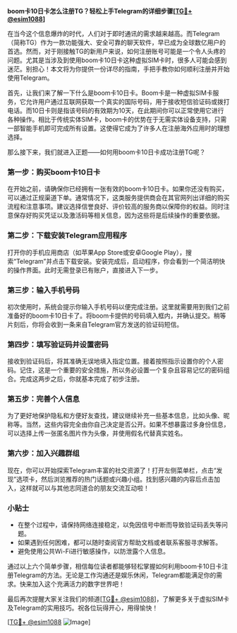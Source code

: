 **boom卡10日卡怎么注册TG？轻松上手Telegram的详细步骤[[TG💪+ @esim1088](https://t.me/s/esim1088)]**

在当今这个信息爆炸的时代，人们对于即时通讯的需求越来越高。而Telegram（简称TG）作为一款功能强大、安全可靠的聊天软件，早已成为全球数亿用户的首选。然而，对于刚接触TG的新用户来说，如何注册账号可能是一个令人头疼的问题。尤其是当涉及到使用boom卡10日卡这种虚拟SIM卡时，很多人可能会感到迷茫。别担心！本文将为你提供一份详尽的指南，手把手教你如何顺利注册并开始使用Telegram。

首先，让我们来了解一下什么是boom卡10日卡。Boom卡是一种虚拟SIM卡服务，它允许用户通过互联网获取一个真实的国际号码，用于接收短信验证码或拨打电话。而10日卡则是指该号码的有效期为10天，在此期间你可以正常使用它进行各种操作。相比于传统实体SIM卡，boom卡的优势在于无需实体设备支持，只需一部智能手机即可完成所有设置。这使得它成为了许多人在注册海外应用时的理想选择。

那么接下来，我们就进入正题——如何用boom卡10日卡成功注册TG呢？

### 第一步：购买boom卡10日卡

在开始之前，请确保你已经拥有一张有效的boom卡10日卡。如果你还没有购买，可以通过正规渠道下单。通常情况下，这类服务提供商会在其官网列出详细的购买流程和注意事项。建议选择信誉良好、评价较高的服务商以保障你的权益。同时注意保存好购买凭证以及激活码等相关信息，因为这些将是后续操作的重要依据。

### 第二步：下载安装Telegram应用程序

打开你的手机应用商店（如苹果App Store或安卓Google Play），搜索“Telegram”并点击下载安装。安装完成后，启动程序，你会看到一个简洁明快的操作界面。此时无需登录已有账户，直接进入下一步。

### 第三步：输入手机号码

初次使用时，系统会提示你输入手机号码以便完成注册。这里就需要用到我们之前准备好的boom卡10日卡了。将boom卡提供的号码填入框内，并确认提交。稍等片刻后，你将会收到一条来自Telegram官方发送的验证码短信。

### 第四步：填写验证码并设置密码

接收到验证码后，将其准确无误地填入指定位置。接着按照指示设置你的个人密码。记住，这是一个重要的安全措施，所以务必设置一个复杂且容易记忆的密码组合。完成这两步之后，你就基本完成了初步注册。

### 第五步：完善个人信息

为了更好地保护隐私和方便好友查找，建议继续补充一些基本信息，比如头像、昵称等。当然，这些内容完全由你自己决定是否公开。如果不想暴露过多身份信息，可以选择上传一张匿名图片作为头像，并使用假名代替真实姓名。

### 第六步：加入兴趣群组

现在，你可以开始探索Telegram丰富的社交资源了！打开左侧菜单栏，点击“发现”选项卡，然后浏览推荐的热门话题或兴趣小组。找到感兴趣的内容后点击加入，这样就可以与其他志同道合的朋友交流互动啦！

### 小贴士

- 在整个过程中，请保持网络连接稳定，以免因信号中断而导致验证码丢失等问题。
- 如果遇到任何困难，都可以随时查阅官方帮助文档或者联系客服寻求解答。
- 避免使用公共Wi-Fi进行敏感操作，以防泄露个人信息。

通过以上六个简单步骤，相信每位读者都能够轻松掌握如何利用boom卡10日卡注册Telegram的方法。无论是工作沟通还是娱乐休闲，Telegram都能满足你的需求。快来加入这个充满活力的数字世界吧！

最后再次提醒大家关注我们的频道[[TG💪+ @esim1088](https://t.me/s/esim1088)]，了解更多关于虚拟SIM卡及Telegram的实用技巧。祝各位玩得开心，用得愉快！

[[TG💪+ @esim1088](https://t.me/s/esim1088) ![Image](https://i.postimg.cc/4NQfJmqS/Snipaste-2025-05-13-00-14-12.png)]